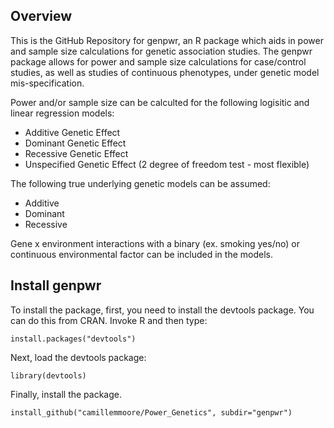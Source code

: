 ## Overview
This is the GitHub Repository for genpwr, an R package which aids in power and sample size calculations for genetic association studies.  The genpwr package allows for power and sample size calculations for case/control studies, as well as studies of continuous phenotypes, under genetic model mis-specification.  

Power and/or sample size can be calculted for the following logisitic and linear regression models:
- Additive Genetic Effect
- Dominant Genetic Effect
- Recessive Genetic Effect
- Unspecified Genetic Effect (2 degree of freedom test - most flexible)

The following true underlying genetic models can be assumed:
- Additive
- Dominant
- Recessive

Gene x environment interactions with a binary (ex. smoking yes/no) or continuous environmental factor can be included in the models.   

## Install genpwr

To install the package, first, you need to install the devtools package. You can do this from CRAN. Invoke R and then type:

```
install.packages("devtools")
```

Next, load the devtools package:

```
library(devtools)
```

Finally, install the package.

```
install_github("camillemmoore/Power_Genetics", subdir="genpwr")
```
